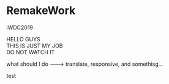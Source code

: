 # RemakeWork
iWDC2019

HELLO GUYS<br>
THIS IS JUST MY JOB<br>
DO NOT WATCH IT

what should I do ---> translate, responsive, and somethisg...

test
